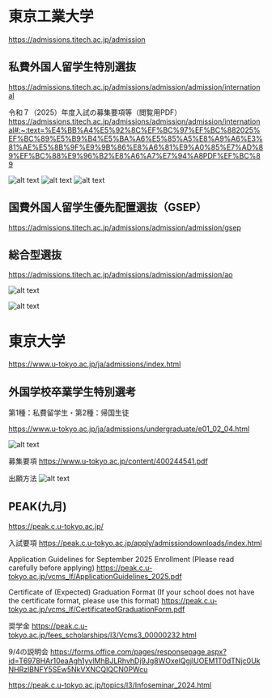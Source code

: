 # 東京工業大学
https://admissions.titech.ac.jp/admission

## 私費外国人留学生特別選抜

https://admissions.titech.ac.jp/admissions/admission/admission/international

令和７（2025）年度入試の募集要項等（閲覧用PDF）
https://admissions.titech.ac.jp/admissions/admission/admission/international#:~:text=%E4%BB%A4%E5%92%8C%EF%BC%97%EF%BC%882025%EF%BC%89%E5%B9%B4%E5%BA%A6%E5%85%A5%E8%A9%A6%E3%81%AE%E5%8B%9F%E9%9B%86%E8%A6%81%E9%A0%85%E7%AD%89%EF%BC%88%E9%96%B2%E8%A6%A7%E7%94%A8PDF%EF%BC%89

![alt text](image.png)
![alt text](image-1.png)
![alt text](image-4.png)

## 国費外国人留学生優先配置選抜（GSEP）
https://admissions.titech.ac.jp/admissions/admission/admission/gsep


  ## 総合型選抜
https://admissions.titech.ac.jp/admissions/admission/admission/ao

  ![alt text](image-2.png)

  ![alt text](image-3.png)


# 東京大学
https://www.u-tokyo.ac.jp/ja/admissions/index.html

## 外国学校卒業学生特別選考
第1種：私費留学生・第2種：帰国生徒

https://www.u-tokyo.ac.jp/ja/admissions/undergraduate/e01_02_04.html

![alt text](image-5.png)

募集要項
https://www.u-tokyo.ac.jp/content/400244541.pdf

出願方法
![alt text](image-6.png)

## PEAK(九月)
https://peak.c.u-tokyo.ac.jp/

入試要項
https://peak.c.u-tokyo.ac.jp/apply/admissiondownloads/index.html


Application Guidelines for September 2025 Enrollment
(Please read carefully before applying)
https://peak.c.u-tokyo.ac.jp/vcms_lf/ApplicationGuidelines_2025.pdf


Certificate of (Expected) Graduation Format
(If your school does not have the certificate format, please use this format)
https://peak.c.u-tokyo.ac.jp/vcms_lf/CertificateofGraduationForm.pdf

奨学金
https://peak.c.u-tokyo.ac.jp/fees_scholarships/l3/Vcms3_00000232.html

9/4の説明会
https://forms.office.com/pages/responsepage.aspx?id=T6978HAr10eaAgh1yvlMhBJLRhvhDj9Jg8WOxelQgjlUOEM1T0dTNjc0UkNHRzlBNFY5SEw5NkVXNCQlQCN0PWcu

https://peak.c.u-tokyo.ac.jp/topics/l3/Infoseminar_2024.html

